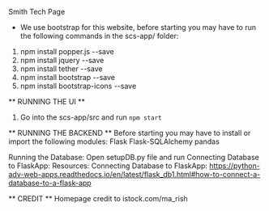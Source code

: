 Smith Tech Page 
* We use bootstrap for this website, before starting you may have to run the following commands in the scs-app/ folder: 

1) npm install popper.js --save 
2) npm install jquery --save
3) npm install tether --save 
4) npm install bootstrap --save 
5) npm install bootstrap-icons --save

** RUNNING THE UI ** 
1) Go into the scs-app/src and run `npm start`

** RUNNING THE BACKEND ** 
Before starting you may have to install or import the following modules: Flask Flask-SQLAlchemy pandas

Running the Database:
Open setupDB.py file and run
Connecting Database to FlaskApp:
Resources: Connecting Database to FlaskApp: https://python-adv-web-apps.readthedocs.io/en/latest/flask_db1.html#how-to-connect-a-database-to-a-flask-app

** CREDIT ** 
Homepage credit to istock.com/ma_rish 
